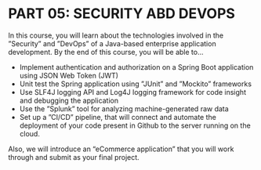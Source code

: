 # PART 05: SECURITY ABD DEVOPS
In this course, you will learn about the technologies involved in the ”Security” and ”DevOps” of a Java-based enterprise application development. By the end of this course, you will be able to...

- Implement authentication and authorization on a Spring Boot application using JSON Web Token (JWT)
- Unit test the Spring application using ”JUnit” and ”Mockito” frameworks
- Use SLF4J logging API and Log4J logging framework for code insight and debugging the application
- Use the ”Splunk” tool for analyzing machine-generated raw data
- Set up a ”CI/CD” pipeline, that will connect and automate the deployment of your code present in Github to the server running on the cloud.

Also, we will introduce an “eCommerce application” that you will work through and submit as your final project.
